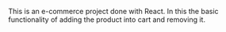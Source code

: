 This is an e-commerce project done with React. In this the basic functionality of adding the product into cart and removing it.
